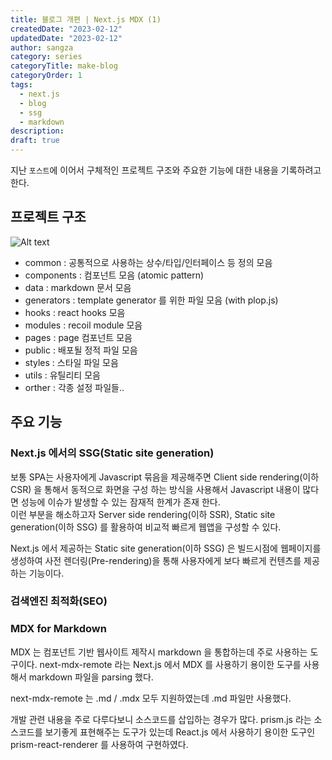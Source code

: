 ```yaml
---
title: 블로그 개편 | Next.js MDX (1)
createdDate: "2023-02-12"
updatedDate: "2023-02-12"
author: sangza
category: series
categoryTitle: make-blog
categoryOrder: 1
tags:
  - next.js
  - blog
  - ssg
  - markdown
description:
draft: true
---
```


지난 `포스트`에 이어서 구체적인 프로젝트 구조와 주요한 기능에 대한 내용을 기록하려고 한다.

## 프로젝트 구조

![Alt text](/static/images/series/make-blog/project-structure.png)

- common : 공통적으로 사용하는 상수/타입/인터페이스 등 정의 모음
- components : 컴포넌트 모음 (atomic pattern)
- data : markdown 문서 모음
- generators : template generator 를 위한 파일 모음 (with plop.js)
- hooks : react hooks 모음
- modules : recoil module 모음
- pages : page 컴포넌트 모음
- public : 배포될 정적 파일 모음
- styles : 스타일 파일 모음
- utils : 유틸리티 모음
- orther : 각종 설정 파일들..

## 주요 기능

### Next.js 에서의 SSG(Static site generation)

보통 SPA는 사용자에게 Javascript 묶음을 제공해주면 Client side rendering(이하 CSR) 을 통해서 동적으로 화면을 구성 하는 방식을 사용해서 Javascript 내용이 많다면 성능에 이슈가 발생할 수 있는 잠재적 한계가 존재 한다.\
이런 부분을 해소하고자 Server side rendering(이하 SSR), Static site generation(이하 SSG) 를 활용하여 비교적 빠르게 웹앱을 구성할 수 있다.

Next.js 에서 제공하는 Static site generation(이하 SSG) 은 빌드시점에 웹페이지를 생성하여 사전 렌더링(Pre-rendering)을 통해 사용자에게 보다 빠르게 컨텐츠를 제공하는 기능이다.

### 검색엔진 최적화(SEO)

### MDX for Markdown

MDX 는 컴포넌트 기반 웹사이트 제작시 markdown 을 통합하는데 주로 사용하는 도구이다.
next-mdx-remote 라는 Next.js 에서 MDX 를 사용하기 용이한 도구를 사용해서 markdown 파일을 parsing 했다.

next-mdx-remote 는 .md / .mdx 모두 지원하였는데 .md 파일만 사용했다.

개발 관련 내용을 주로 다루다보니 소스코드를 삽입하는 경우가 많다. prism.js 라는 소스코드를 보기좋게 표현해주는 도구가 있는데 React.js 에서 사용하기 용이한 도구인 prism-react-renderer 를 사용하여 구현하였다.
